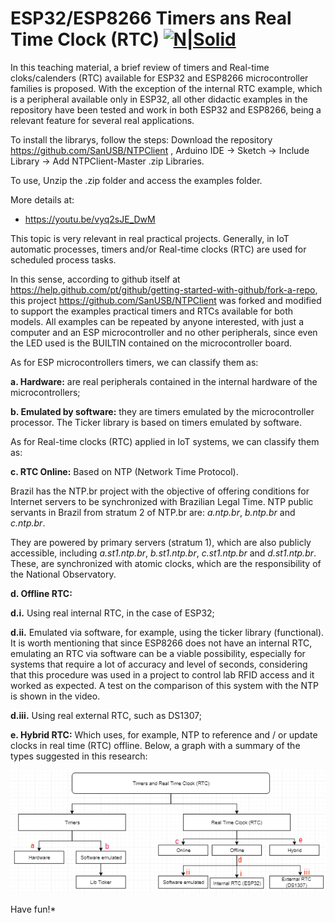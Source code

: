 # ESP32/ESP8266 Timers ans Real Time Clock (RTC) [![N|Solid](http://sanusb.blogspot.com.br/favicon.ico)](http://sanusb.org/)


In this teaching material, a brief review of timers and Real-time cloks/calenders (RTC) available for ESP32 and ESP8266 microcontroller families is proposed. With the exception of the internal RTC example, which is a peripheral available only in ESP32, all other didactic examples in the repository have been tested and work in both ESP32 and ESP8266, being a relevant feature for several real applications. 

To install the librarys, follow the steps: 
Download the repository https://github.com/SanUSB/NTPClient , Arduino IDE -> Sketch -> Include Library -> Add NTPClient-Master .zip Libraries. 

To use, Unzip the .zip folder and access the examples folder.


More details at: 

 * https://youtu.be/vyq2sJE_DwM

This topic is very relevant in real practical projects. Generally, in IoT automatic processes, timers and/or Real-time clocks (RTC) are used for scheduled process tasks.


In this sense, according to github itself at https://help.github.com/pt/github/getting-started-with-github/fork-a-repo, this project https://github.com/SanUSB/NTPClient
was forked and modified to support the examples practical timers and RTCs available for both models. All examples can be repeated by anyone 
interested, with just a computer and an ESP microcontroller and no other peripherals, since even the LED used is the BUILTIN contained on the microcontroller 
board.

As for ESP microcontrollers timers, we can classify them as:

**a. Hardware:** are real peripherals contained in the internal hardware of the microcontrollers;

**b. Emulated by software:** they are timers emulated by the microcontroller processor. The Ticker library is based on timers emulated by software.


As for Real-time clocks (RTC) applied in IoT systems, we can classify them as:

**c. RTC Online:** Based on NTP (Network Time Protocol).

Brazil has the NTP.br project with the objective of offering conditions for Internet servers to be synchronized with Brazilian Legal Time. NTP public servants in Brazil from stratum 2 of NTP.br are: *a.ntp.br*, *b.ntp.br* and *c.ntp.br*.

They are powered by primary servers (stratum 1), which are also publicly accessible, including *a.st1.ntp.br*, *b.st1.ntp.br*, *c.st1.ntp.br* and *d.st1.ntp.br*. These, are synchronized with atomic clocks, which are the responsibility of the National Observatory.

**d. Offline RTC:**

**d.i.** Using real internal RTC, in the case of ESP32;

**d.ii.** Emulated via software, for example, using the ticker library (functional). It is worth mentioning that since ESP8266 does not have an internal RTC, emulating an RTC via software can be a viable possibility, especially for systems that require a lot of accuracy and level of seconds, considering that this procedure was used in a project to control lab RFID access and it worked as expected. A test on the comparison of this system with the NTP is shown in the video.

**d.iii.** Using real external RTC, such as DS1307;

**e. Hybrid RTC:** Which uses, for example, NTP to reference and / or update clocks in real time (RTC) offline. Below, a graph with a summary of the types 
suggested in this research:

![](https://github.com/SanUSB/NTPClient/blob/master/Images/Fig.png)

Have fun!*
